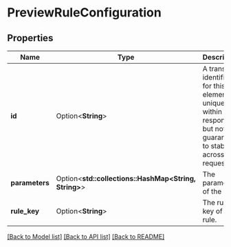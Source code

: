 # PreviewRuleConfiguration

## Properties

Name | Type | Description | Notes
------------ | ------------- | ------------- | -------------
**id** | Option<**String**> | A transient identifier for this element, unique within this response but not guaranteed to stable across requests. | [optional]
**parameters** | Option<**std::collections::HashMap<String, String>**> | The parameters of the rule. | [optional]
**rule_key** | Option<**String**> | The rule key of the rule. | [optional]

[[Back to Model list]](../README.md#documentation-for-models) [[Back to API list]](../README.md#documentation-for-api-endpoints) [[Back to README]](../README.md)


